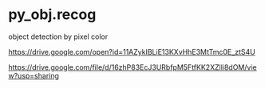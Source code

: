 # py_obj.recog
object detection by pixel color 

https://drive.google.com/open?id=11AZykIBLiE13KXvHhE3MtTmc0E_ztS4U

https://drive.google.com/file/d/16zhP83EcJ3URbfpM5FtfKK2XZlli8dOM/view?usp=sharing
